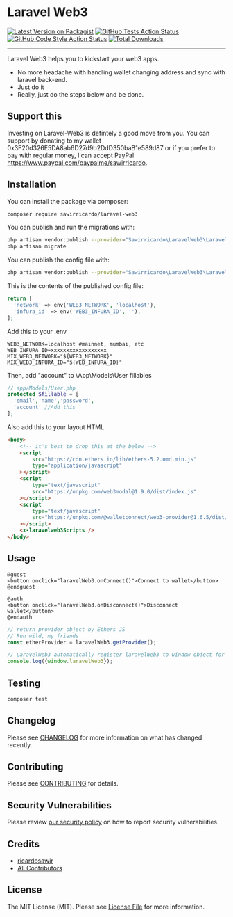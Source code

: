 # Laravel Web3

[![Latest Version on Packagist](https://img.shields.io/packagist/v/sawirricardo/laravel-web3.svg?style=flat-square)](https://packagist.org/packages/sawirricardo/laravel-web3)
[![GitHub Tests Action Status](https://img.shields.io/github/workflow/status/sawirricardo/laravel-web3/run-tests?label=tests)](https://github.com/sawirricardo/laravel-web3/actions?query=workflow%3Arun-tests+branch%3Amain)
[![GitHub Code Style Action Status](https://img.shields.io/github/workflow/status/sawirricardo/laravel-web3/Check%20&%20fix%20styling?label=code%20style)](https://github.com/sawirricardo/laravel-web3/actions?query=workflow%3A"Check+%26+fix+styling"+branch%3Amain)
[![Total Downloads](https://img.shields.io/packagist/dt/sawirricardo/laravel-web3.svg?style=flat-square)](https://packagist.org/packages/sawirricardo/laravel-web3)

---

Laravel Web3 helps you to kickstart your web3 apps.

-   No more headache with handling wallet changing address and sync with laravel back-end.
-   Just do it
-   Really, just do the steps below and be done.

## Support this

Investing on Laravel-Web3 is defintely a good move from you. You can support by donating to my wallet 0x3F20d326E5DA8ab6D27d9b2DdD350baB1e589d87 or if you prefer to pay with regular money, I can accept PayPal https://www.paypal.com/paypalme/sawirricardo.

## Installation

You can install the package via composer:

```bash
composer require sawirricardo/laravel-web3
```

You can publish and run the migrations with:

```bash
php artisan vendor:publish --provider="Sawirricardo\LaravelWeb3\LaravelWeb3ServiceProvider" --tag="laravel-web3-migrations"
php artisan migrate
```

You can publish the config file with:

```bash
php artisan vendor:publish --provider="Sawirricardo\LaravelWeb3\LaravelWeb3ServiceProvider" --tag="laravel-web3-config"
```

This is the contents of the published config file:

```php
return [
  'network' => env('WEB3_NETWORK', 'localhost'),
  'infura_id' => env('WEB3_INFURA_ID', ''),
];
```

Add this to your .env

```env
WEB3_NETWORK=localhost #mainnet, mumbai, etc
WEB_INFURA_ID=xxxxxxxxxxxxxxxxxx
MIX_WEB3_NETWORK="${WEB3_NETWORK}"
MIX_WEB3_INFURA_ID="${WEB_INFURA_ID}"
```

Then, add "account" to \App\Models\User fillables

```php
// app/Models/User.php
protected $fillable = [
  'email','name','password',
  'account' //Add this
];
```

Also add this to your layout HTML

```html
<body>
    <!-- it's best to drop this at the below -->
    <script
        src="https://cdn.ethers.io/lib/ethers-5.2.umd.min.js"
        type="application/javascript"
    ></script>
    <script
        type="text/javascript"
        src="https://unpkg.com/web3modal@1.9.0/dist/index.js"
    ></script>
    <script
        type="text/javascript"
        src="https://unpkg.com/@walletconnect/web3-provider@1.6.5/dist/umd/index.min.js"
    ></script>
    <x-laravelweb3Scripts />
</body>
```

## Usage

```blade
@guest
<button onclick="laravelWeb3.onConnect()">Connect to wallet</button>
@endguest

@auth
<button onclick="laravelWeb3.onDisconnect()">Disconnect wallet</button>
@endauth
```

```js
// return provider object by Ethers JS
// Run wild, my friends
const etherProvider = laravelWeb3.getProvider();

// LaravelWeb3 automatically register laravelWeb3 to window object for you to play.
console.log({window.laravelWeb3});
```

## Testing

```bash
composer test
```

## Changelog

Please see [CHANGELOG](CHANGELOG.md) for more information on what has changed recently.

## Contributing

Please see [CONTRIBUTING](.github/CONTRIBUTING.md) for details.

## Security Vulnerabilities

Please review [our security policy](../../security/policy) on how to report security vulnerabilities.

## Credits

-   [ricardosawir](https://github.com/sawirricardo)
-   [All Contributors](../../contributors)

## License

The MIT License (MIT). Please see [License File](LICENSE.md) for more information.
